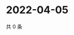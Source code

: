 # 2022-04-05

共 0 条

<!-- BEGIN WEIBO -->
<!-- 最后更新时间 Tue Apr 05 2022 07:01:17 GMT+0800 (China Standard Time) -->

<!-- END WEIBO -->
